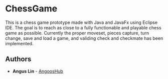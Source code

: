 # ChessGame

This is a chess game prototype made with Java and JavaFx using Eclipse IDE.
The goal is to reach as close to a fully functionable and playable chess game as possible.
Currently the proper moveset, pieces capture, turn change, save and load a game, and validing check and checkmate has been implemented.





## Authors
* **Angus Lin** - [AngoosHub](http://github.com/AngoosHub)

